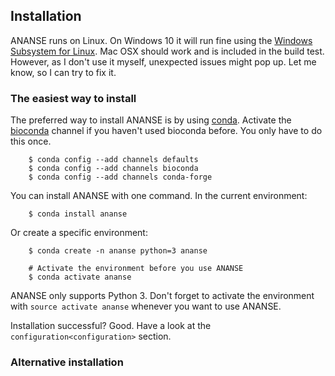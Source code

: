 ## Installation

ANANSE runs on Linux. On Windows 10 it will run fine using the [Windows Subsystem for Linux](https://docs.microsoft.com/en-us/windows/wsl/install-win10). Mac OSX should work and is included in the build test. However, as I don't use it myself, unexpected issues might pop up. Let me know, so I can try to fix it.

### The easiest way to install

The preferred way to install ANANSE is by using [conda](https://docs.continuum.io/anaconda). Activate the [bioconda](https://bioconda.github.io/) channel if you haven't used bioconda before.
You only have to do this once.
```
    $ conda config --add channels defaults
    $ conda config --add channels bioconda
    $ conda config --add channels conda-forge
```
You can install ANANSE with one command. In the current environment:
```
    $ conda install ananse
```
Or create a specific environment:
```
    $ conda create -n ananse python=3 ananse

    # Activate the environment before you use ANANSE
    $ conda activate ananse
```
ANANSE only supports Python 3. Don't forget to activate the environment with `source activate ananse` whenever you want to use ANANSE.

Installation successful? Good. Have a look at the `configuration<configuration>` section.

### Alternative installation

